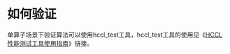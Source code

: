 # 如何验证 

单算子场景下验证算法可以使用hccl\_test工具，hccl\_test工具的使用见《[HCCL性能测试工具使用指南](https://hiascend.com/document/redirect/CannCommunityToolHcclTest)》链接。

